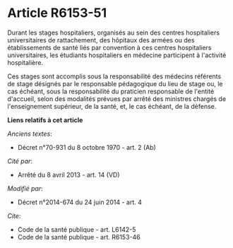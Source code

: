 # Article R6153-51

Durant les stages hospitaliers, organisés au sein des centres hospitaliers universitaires de rattachement, des hôpitaux des
armées ou des établissements de santé liés par convention à ces centres hospitaliers universitaires, les étudiants
hospitaliers en médecine participent à l'activité hospitalière. 

Ces stages sont accomplis sous la responsabilité des médecins référents de stage désignés par le responsable pédagogique du
lieu de stage ou, le cas échéant, sous la responsabilité du praticien responsable de l'entité d'accueil, selon des modalités
prévues par arrêté des ministres chargés de l'enseignement supérieur, de la santé, et, le cas échéant, de la défense.

**Liens relatifs à cet article**

_Anciens textes_:

  - Décret n°70-931 du 8 octobre 1970 - art. 2 (Ab)

_Cité par_:

  - Arrêté du 8 avril 2013 - art. 14 (VD)

_Modifié par_:

  - Décret n°2014-674 du 24 juin 2014 - art. 4

_Cite_:

  - Code de la santé publique - art. L6142-5
  - Code de la santé publique - art. R6153-46
